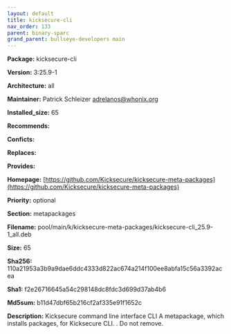 ```yaml
---
layout: default
title: kicksecure-cli
nav_order: 133
parent: binary-sparc
grand_parent: bullseye-developers main
---
```


**Package:** kicksecure-cli

**Version:** 3:25.9-1

**Architecture:**  all

**Maintainer:**  Patrick Schleizer <adrelanos@whonix.org>

**Installed_size:**  65

**Recommends:**  

**Conficts:**  

**Replaces:**  

**Provides:**  

**Homepage:**  [https://github.com/Kicksecure/kicksecure-meta-packages](https://github.com/Kicksecure/kicksecure-meta-packages)

**Priority:**  optional

**Section:** metapackages

**Filename:**  pool/main/k/kicksecure-meta-packages/kicksecure-cli_25.9-1_all.deb

**Size:**  65

**Sha256:**  110a21953a3b9a9dae6ddc4333d822ac674a214f100ee8abfa15c56a3392acea

**Sha1:**  f2e26716645a54c298148dc8fdc3d699d37ab4b6

**Md5sum:**  b11d47dbf65b216cf2af335e91f1652c

**Description:** Kicksecure command line interface CLI
 A metapackage, which installs packages, for Kicksecure CLI.
 .
 Do not remove.


